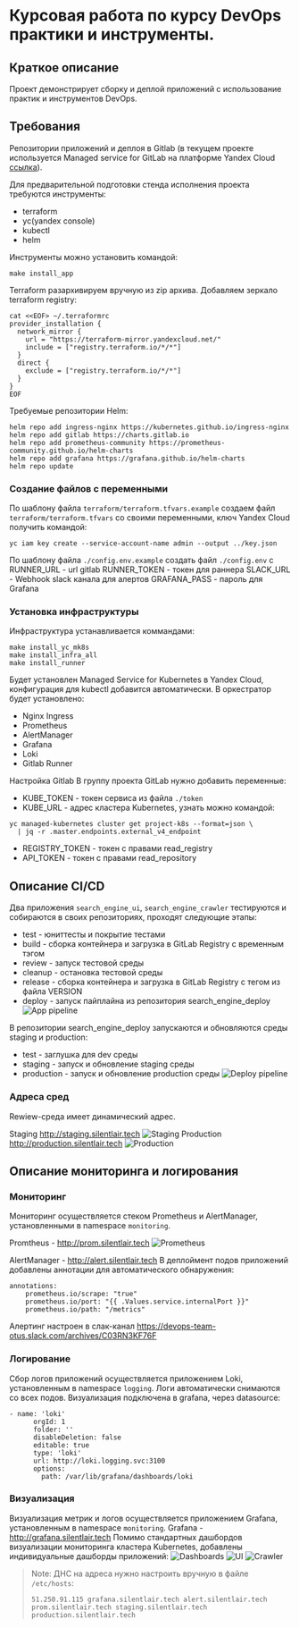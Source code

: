 # Курсовая работа по курсу DevOps практики и инструменты.

## Краткое описание

Проект демонстрирует сборку и деплой приложений с использование практик и инструментов DevOps.

## Требования

Репозитории приложений и деплоя в Gitlab (в текущем проекте используется Managed service for GitLab на платформе Yandex Cloud [ссылка](https://garet2023.gitlab.yandexcloud.net/)).

Для предварительной подготовки стенда исполнения проекта требуются инструменты:

- terraform
- yc(yandex console)
- kubectl
- helm

Инструменты можно установить командой:
```
make install_app
```
Terraform разархивируем вручную из zip архива.
Добавляем зеркало terraform registry:
```
cat <<EOF> ~/.terraformrc
provider_installation {
  network_mirror {
    url = "https://terraform-mirror.yandexcloud.net/"
    include = ["registry.terraform.io/*/*"]
  }
  direct {
    exclude = ["registry.terraform.io/*/*"]
  }
}
EOF
```
Требуемые репозитории Helm:
```
helm repo add ingress-nginx https://kubernetes.github.io/ingress-nginx
helm repo add gitlab https://charts.gitlab.io
helm repo add prometheus-community https://prometheus-community.github.io/helm-charts
helm repo add grafana https://grafana.github.io/helm-charts
helm repo update
```
### Создание файлов с переменными

По шаблону файла `terraform/terraform.tfvars.example` создаем файл `terraform/terraform.tfvars` со своими переменными, ключ Yandex Cloud получить командой:
```
yc iam key create --service-account-name admin --output ../key.json
```
По шаблону файла `./config.env.example` создать файл `./config.env` c
    RUNNER_URL   - url gitlab
    RUNNER_TOKEN - токен для раннера
    SLACK_URL    - Webhook slack канала для алертов
    GRAFANA_PASS - пароль для Grafana

### Установка инфраструктуры

Инфраструктура устанавливается коммандами:
```
make install_yc_mk8s
make install_infra_all
make install_runner
```
Будет установлен Managed Service for Kubernetes в Yandex Cloud, конфигурация для kubectl добавится автоматически.
В оркестратор будет установлено:
- Nginx Ingress
- Prometheus 
- AlertManager
- Grafana 
- Loki
- Gitlab Runner

Настройка Gitlab
В группу проекта GitLab нужно добавить переменные:
- KUBE_TOKEN    - токен сервиса из файла `./token`
- KUBE_URL      - адрес кластера Kubernetes, узнать можно командой:
```
yc managed-kubernetes cluster get project-k8s --format=json \
  | jq -r .master.endpoints.external_v4_endpoint
``` 
- REGISTRY_TOKEN - токен с правами read_registry
- API_TOKEN      - токен с правами read_repository

## Описание CI/CD
Два приложения `search_engine_ui`, `search_engine_crawler` тестируются и собираются в своих репозиториях, проходят следующие этапы:
- test - юниттесты и покрытие тестами
- build - сборка контейнера и загрузка в GitLab Registry с временным тэгом
- review - запуск тестовой среды
- cleanup - остановка тестовой среды
- release - сборка контейнера и загрузка в GitLab Registry с тегом из файла VERSION
- deploy - запуск пайплайна из репозитория search_engine_deploy
![App pipeline](img/pipeline_app.png)

В репозитории search_engine_deploy запускаются и обновляются среды staging и production:
- test - заглушка для dev среды
- staging - запуск и обновление staging среды
- production - запуск и обновление production среды
![Deploy pipeline](img/pipeline_deploy.png)

### Адреса сред
Rewiew-среда имеет динамический адрес.

Staging http://staging.silentlair.tech
![Staging](img/stageing.png)
Production http://production.silentlair.tech
![Production](img/production.png)

## Описание мониторинга и логирования
### Мониторинг
Мониторинг осуществляется стеком Prometheus и AlertManager, установленными в namespace `monitoring`.

Promtheus - http://prom.silentlair.tech
![Prometheus](img/prom.png)

AlertManager - http://alert.silentlair.tech
В деплоймент подов приложений добавлены аннотации для автоматического обнаружения:
```
annotations:
    prometheus.io/scrape: "true"
    prometheus.io/port: "{{ .Values.service.internalPort }}"
    prometheus.io/path: "/metrics"
```
Алертинг настроен в слак-канал https://devops-team-otus.slack.com/archives/C03RN3KF76F

### Логирование
Сбор логов приложений осуществляется приложением Loki, установленным в namespace `logging`.
Логи автоматически снимаются со всех подов.
Визуализация подключена в grafana, через datasource:
```
- name: 'loki'
      orgId: 1
      folder: ''
      disableDeletion: false
      editable: true
      type: 'loki'
      url: http://loki.logging.svc:3100
      options:
        path: /var/lib/grafana/dashboards/loki
```
### Визуализация
Визуализация метрик и логов осуществляется приложением Grafana, установленным в namespace `monitoring`.
Grafana - http://grafana.silentlair.tech
Помимо стандартных дашбордов визуализации мониторинга кластера Kubernetes, добавлены индивидуальные дашборды приложений:
![Dashboards](img/dashboards.png)
![UI](img/dashboard_ui.png)
![Crawler](img/dashboard_crawler.png)

> Note: ДНС на адреса нужно настроить вручную в файле `/etc/hosts`:
> ```
> 51.250.91.115 grafana.silentlair.tech alert.silentlair.tech prom.silentlair.tech staging.silentlair.tech production.silentlair.tech
> ```